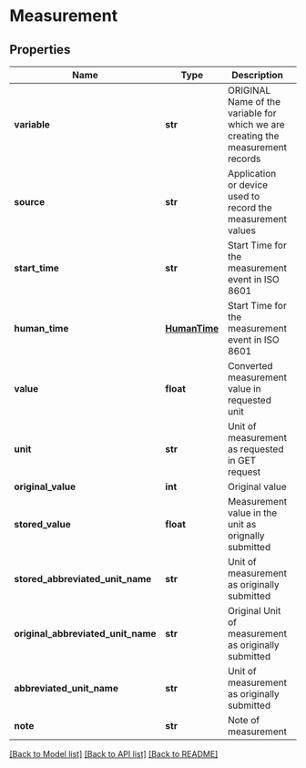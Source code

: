 # Measurement

## Properties
Name | Type | Description | Notes
------------ | ------------- | ------------- | -------------
**variable** | **str** | ORIGINAL Name of the variable for which we are creating the measurement records | 
**source** | **str** | Application or device used to record the measurement values | 
**start_time** | **str** | Start Time for the measurement event in ISO 8601 | 
**human_time** | [**HumanTime**](HumanTime.md) | Start Time for the measurement event in ISO 8601 | [optional] 
**value** | **float** | Converted measurement value in requested unit | 
**unit** | **str** | Unit of measurement as requested in GET request | 
**original_value** | **int** | Original value | [optional] 
**stored_value** | **float** | Measurement value in the unit as orignally submitted | [optional] 
**stored_abbreviated_unit_name** | **str** | Unit of measurement as originally submitted | [optional] 
**original_abbreviated_unit_name** | **str** | Original Unit of measurement as originally submitted | [optional] 
**abbreviated_unit_name** | **str** | Unit of measurement as originally submitted | [optional] 
**note** | **str** | Note of measurement | [optional] 

[[Back to Model list]](../README.md#documentation-for-models) [[Back to API list]](../README.md#documentation-for-api-endpoints) [[Back to README]](../README.md)


